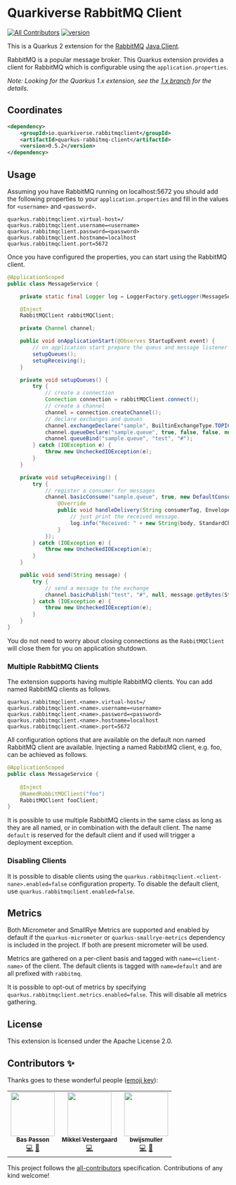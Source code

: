 # Quarkiverse RabbitMQ Client
[![All Contributors](https://img.shields.io/badge/all_contributors-2-orange.svg?style=flat-square)](#contributors-) [![version](https://img.shields.io/maven-central/v/io.quarkiverse.rabbitmqclient/quarkus-rabbitmq-client-parent)](https://repo1.maven.org/maven2/io/quarkiverse/rabbitmqclient/)

This is a Quarkus 2 extension for the [RabbitMQ](https://www.rabbitmq.com/) [Java Client](https://rabbitmq.com/api-guide.html).

RabbitMQ is a popular message broker. This Quarkus extension provides a client for RabbitMQ which is configurable using the `application.properties`.

_Note: Looking for the Quarkus 1.x extension, see the [1.x branch](https://github.com/quarkiverse/quarkus-rabbitmq-client/tree/1.x) for the details._

## Coordinates

```xml
<dependency>
    <groupId>io.quarkiverse.rabbitmqclient</groupId>
    <artifactId>quarkus-rabbitmq-client</artifactId>
    <version>0.5.2</version>
</dependency>
```
## Usage
Assuming you have RabbitMQ running on localhost:5672 you should add the following properties to your `application.properties` and fill in the values for `<username>` and `<password>`.

```properties
quarkus.rabbitmqclient.virtual-host=/
quarkus.rabbitmqclient.username=<username>
quarkus.rabbitmqclient.password=<password>
quarkus.rabbitmqclient.hostname=localhost
quarkus.rabbitmqclient.port=5672
```
Once you have configured the properties, you can start using the RabbitMQ client.

```java
@ApplicationScoped
public class MessageService {

    private static final Logger log = LoggerFactory.getLogger(MessageService.class);

    @Inject
    RabbitMQClient rabbitMQClient;

    private Channel channel;

    public void onApplicationStart(@Observes StartupEvent event) {
        // on application start prepare the queus and message listener
        setupQueues();
        setupReceiving();
    }

    private void setupQueues() {
        try {
            // create a connection
            Connection connection = rabbitMQClient.connect();
            // create a channel
            channel = connection.createChannel();
            // declare exchanges and queues
            channel.exchangeDeclare("sample", BuiltinExchangeType.TOPIC, true);
            channel.queueDeclare("sample.queue", true, false, false, null);
            channel.queueBind("sample.queue", "test", "#");
        } catch (IOException e) {
            throw new UncheckedIOException(e);
        }
    }

    private void setupReceiving() {
        try {
            // register a consumer for messages
            channel.basicConsume("sample.queue", true, new DefaultConsumer(channel) {
                @Override
                public void handleDelivery(String consumerTag, Envelope envelope, AMQP.BasicProperties properties, byte[] body) throws IOException {
                    // just print the received message.
                    log.info("Received: " + new String(body, StandardCharsets.UTF_8));
                }
            });
        } catch (IOException e) {
            throw new UncheckedIOException(e);
        }
    }

    public void send(String message) {
        try {
            // send a message to the exchange
            channel.basicPublish("test", "#", null, message.getBytes(StandardCharsets.UTF_8));
        } catch (IOException e) {
            throw new UncheckedIOException(e);
        }
    }
}
```

You do not need to worry about closing connections as the `RabbitMQClient` will close them for you on application shutdown.

### Multiple RabbitMQ Clients
The extension supports having multiple RabbitMQ clients. You can add named RabbitMQ clients as follows.

```properties
quarkus.rabbitmqclient.<name>.virtual-host=/
quarkus.rabbitmqclient.<name>.username=<username>
quarkus.rabbitmqclient.<name>.password=<password>
quarkus.rabbitmqclient.<name>.hostname=localhost
quarkus.rabbitmqclient.<name>.port=5672
```
All configuration options that are available on the default non named RabbitMQ client are available. Injecting a named RabbitMQ client, e.g. foo, can be achieved as follows.

```java
@ApplicationScoped
public class MessageService {
    
    @Inject
    @NamedRabbitMQClient("foo")
    RabbitMQClient fooClient;
}
```

It is possible to use multiple RabbitMQ clients in the same class as long as they are all named, or in combination with the default client. The name `default` is reserved for the default client and if used will trigger a deployment exception. 

### Disabling Clients
It is possible to disable clients using the `quarkus.rabbitmqclient.<client-nane>.enabled=false` configuration property. To disable the default client, use `quarkus.rabbitmqclient.enabled=false`. 

## Metrics
Both Micrometer and SmallRye Metrics are supported and enabled by default if the `quarkus-micrometer` or `quarkus-smallrye-metrics` dependency is included in the project. If both are present micrometer will be used. 

Metrics are gathered on a per-client basis and tagged with `name=<client-name>` of the client. The default clients is tagged with `name=default` and are all prefixed with `rabbitmq`.

It is possible to opt-out of metrics by specifying `quarkus.rabbitmqclient.metrics.enabled=false`. This will disable all metrics gathering.

## License
This extension is licensed under the Apache License 2.0.

## Contributors ✨

Thanks goes to these wonderful people ([emoji key](https://allcontributors.org/docs/en/emoji-key)):

<!-- ALL-CONTRIBUTORS-LIST:START - Do not remove or modify this section -->
<!-- prettier-ignore-start -->
<!-- markdownlint-disable -->
<table>
  <tbody>
    <tr>
      <td align="center"><a href="https://github.com/bpasson"><img src="https://avatars.githubusercontent.com/u/6814512?v=4?s=100" width="100px;" alt=""/><br /><sub><b>Bas Passon</b></sub></a><br /><a href="https://github.com/quarkiverse/quarkus-rabbitmq-client/commits?author=bpasson" title="Code">💻</a> <a href="#maintenance-bpasson" title="Maintenance">🚧</a></td>
      <td align="center"><a href="https://github.com/MikkelVestergaard"><img src="https://avatars.githubusercontent.com/u/47531120?v=4?s=100" width="100px;" alt=""/><br /><sub><b>Mikkel Vestergaard</b></sub></a><br /><a href="https://github.com/quarkiverse/quarkus-rabbitmq-client/commits?author=MikkelVestergaard" title="Code">💻</a></td>
      <td align="center"><a href="https://github.com/bwijsmuller"><img src="https://avatars.githubusercontent.com/u/806994?v=4?s=100" width="100px;" alt=""/><br /><sub><b>bwijsmuller</b></sub></a><br /><a href="https://github.com/quarkiverse/quarkus-rabbitmq-client/commits?author=bwijsmuller" title="Code">💻</a> <a href="#maintenance-bwijsmuller" title="Maintenance">🚧</a></td>
    </tr>
  </tobdy>
</table>

<!-- markdownlint-restore -->
<!-- prettier-ignore-end -->

<!-- ALL-CONTRIBUTORS-LIST:END -->

This project follows the [all-contributors](https://github.com/all-contributors/all-contributors) specification. Contributions of any kind welcome!
